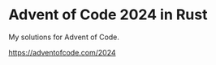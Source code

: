 Advent of Code 2024 in Rust
===========================

My solutions for Advent of Code.

https://adventofcode.com/2024

